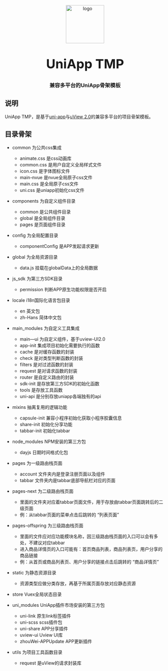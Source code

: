 <p align="center">
    <img alt="logo" src="https://gaojianghua.oss-cn-hangzhou.aliyuncs.com/wolffyPink.png" width="120" height="120" style="margin-bottom: 10px;">
</p>
<h3 align="center" style="margin: 30px 0 30px;font-weight: bold;font-size:40px;">UniApp TMP</h3>
<h3 align="center">兼容多平台的UniApp骨架模板</h3>

## 说明

UniApp TMP，是基于[uni-app](https://uniapp.dcloud.io/)与[uView 2.0](https://uviewui.com)的兼容多平台的项目骨架模板。


## 目录骨架

- common 			为公共css集成
  * animate.css		是css动画库
  * common.css		是用户自定义全局样式文件
  * icon.css		是字体图标文件
  * main-nvue		是nvue全局原子css文件
  * main.css		是全局原子css文件
  * uni.css			是uniapp初始化css文件

- components		为自定义组件目录
  * common			是公共组件目录
  * global			是全局组件目录
  * pages			是页面组件目录

- config			为全局配置目录
  * componentConfig 是APP发起请求更新

- global			为全局资源目录
  * data.js			挂载在globalData上的全局数据

- js_sdk			为第三方SDK目录
  * permission		判断APP原生功能权限是否开启

- locale			i18n国际化语言包目录
  * en				英文包
  * zh-Hans			简体中文包

- main_modules 		为自定义工具集成
  * main—ui			为自定义组件，基于uview-UI2.0
  * app-init		集成项目初始化需要执行的函数
  * cache			是对缓存函数的封装
  * check			是对类型判断函数的封装
  * filters			是对过滤函数的封装
  * request			是对请求函数的封装
  * router			是自定义路由的封装
  * sdk-init		是存放第三方SDK的初始化函数
  * tools			是存放工具函数
  * uni-api			是分别存放uniapp各端独有的api

- mixins			抽离复用的逻辑功能
  * capsule-init	兼容小程序初始化获取小程序胶囊信息
  * share-init		初始化分享功能
  * tabbar-init		初始化tabbar

- node_modules		NPM安装的第三方包
  * dayjs			日期时间格式化包

- pages 			为一级路由栈页面
  * account			文件夹内是登录注册页面以及组件
  * tabbar			文件夹内是tabbar底部导航栏对应的页面

- pages-next 		为二级路由栈页面
  * 里面的文件夹对应着tabbar页面文件，用于存放由tabbar页面跳转后的二级页面
  * 例：从tabbar页面的菜单点击后跳转的 “列表页面”

- pages-offspring 	为三级路由栈页面
  * 里面的文件应对应功能模块名称，因三级路由栈页面的入口可以会有多处，不建议对应tabbar
  * 进入商品详情页的入口可能有：首页商品列表，商品列表页，用户分享的商品链接
  * 例：从首页或商品列表页、用户分享的链接点击后跳转的 “商品详情页”

- static 			为静态资源目录
  * 资源类型应做分类存放，再基于所属页面存放对应静态资源

- store				Vuex全局状态目录

- uni_modules		UniApp插件市场安装的第三方包
  * uni-link		原生link标签插件
  * uni-scss		scss插件包
  * uni-share		APP分享插件
  * uview-ui		Uview UI库
  * zhouWei-APPUpdate	APP更新插件

- utils				为项目工具函数目录
  * request			是uView的请求封装库
